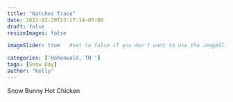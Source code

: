 ```yaml
---
title: "Natchez Trace"
date: 2022-03-29T23:17:14-05:00
draft: false
resizeImages: false

imageSlider: true   #set to false if you don't want to use the imageSlider but a featuredImage

categories: ['Hohenwald, TN ']
tags: [Snow Day]
author: "Kelly"
---
```

Snow Bunny
Hot Chicken
